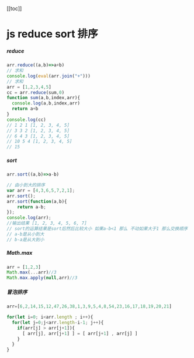 [[toc]]
# js reduce sort 排序

##### reduce
``` javascript
arr.reduce((a,b)=>a+b)
// 求和
console.log(eval(arr.join("+")))
// 求和
arr = [1,2,3,4,5]
cc = arr.reduce(sum,0)
function sum(a,b,index,arr){
  console.log(a,b,index,arr)
  return a+b
}
console.log(cc)
// 1 2 1 [1, 2, 3, 4, 5]
// 3 3 2 [1, 2, 3, 4, 5]
// 6 4 3 [1, 2, 3, 4, 5]
// 10 5 4 [1, 2, 3, 4, 5]
// 15
```

##### sort

```  javascript
arr.sort((a,b)=>a-b)

// 由小到大的排序
var arr = [4,3,6,5,7,2,1];
arr.sort();
arr.sort(function(a,b){
    return a-b;
});
console.log(arr);
//输出结果 [1, 2, 3, 4, 5, 6, 7]
// sort的运算结果是sort后然后比较大小 如果a-b<1 那么 不动如果大于1 那么交换顺序 
// a-b是从小到大
// b-a是从大到小
```
##### Math.max
```  javascript
arr = [1,2,3]
Math.max(...arr)//3
Math.max.apply(null,arr)//3
```
##### 冒泡排序

```  javascript
arr=[6,2,14,15,12,47,26,38,1,3,9,5,4,8,54,23,16,17,18,19,20,21]

for(let i=0; i<arr.length ; i++){
  for(let j=0;j<arr.length-i-1; j++){
    if(arr[j] > arr[j+1]){
      [ arr[j], arr[j+1] ] = [ arr[j+1] , arr[j] ]
    }
  }
}
```
